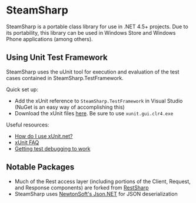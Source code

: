# SteamSharp

SteamSharp is a portable class library for use in .NET 4.5+ projects. Due to its portability, this library can be used in Windows Store and Windows Phone applications (among others).

## Using Unit Test Framework

SteamSharp uses the uUnit tool for execution and evaluation of the test cases contained in SteamSharp.TestFramework.

Quick set up:

* Add the xUnit reference to `SteamSharp.TestFramework` in Visual Studio (NuGet is an easy way of accomplishing this)
* Download the xUnit files [here](http://xunit.codeplex.com/releases/view/90058). Be sure to use `xunit.gui.clr4.exe`

Useful resources:

* [How do I use xUnit.net?](http://xunit.codeplex.com/wikipage?title=HowToUse&referringTitle=Home)
* [xUnit FAQ](http://xunit.codeplex.com/)
* [Getting test debugging to work](http://xunit.codeplex.com/discussions/297569)

## Notable Packages

* Much of the Rest access layer (including portions of the Client, Request, and Response components) are forked from [RestSharp](https://github.com/restsharp/RestSharp)
* SteamSharp uses [NewtonSoft's Json.NET](https://github.com/JamesNK/Newtonsoft.Json) for JSON deserialization
